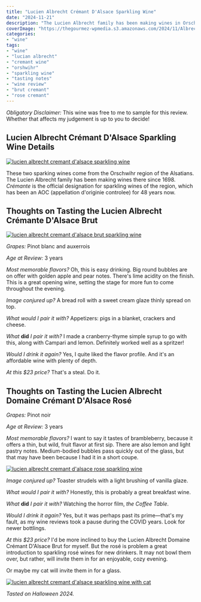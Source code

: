 ```yaml
---
title: "Lucien Albrecht Crémant D'Alsace Sparkling Wine"
date: "2024-11-21"
description: "The Lucien Albrecht family has been making wines in Orschwihr since 1698. Their brut crémant is nicely balanced and would complement your appetizers well."
coverImage: "https://thegourmez-wpmedia.s3.amazonaws.com/2024/11/Albrecht-2024-sized+(7).jpg"
categories:
- "wine"
tags:
- "wine"
- "lucian albrecht"
- "cremant wine"
- "orshwihr"
- "sparkling wine"
- "tasting notes"
- "wine review"
- "brut cremant"
- "rose cremant"
---
```

*Obligatory Disclaimer:* This wine was free to me to sample for this review. Whether that affects my judgement is up to you to decide!

## Lucien Albrecht Crémant D'Alsace Sparkling Wine Details

[![lucien albrecht cremant d'alsace sparkling wine](https://thegourmez-wpmedia.s3.amazonaws.com/2024/11/Albrecht-2024-sized+(8).jpg)](https://thegourmez-wpmedia.s3.amazonaws.com/2024/11/Albrecht-2024-sized+(8).jpg)

These two sparking wines come from the Orschwihr region of the Alsatians. The Lucien Albrecht family has been making wines there since 1698. *Crémante* is the official designation for sparkling wines of the region, which has been an AOC (appellation d'originie controlee) for 48 years now.

## Thoughts on Tasting the Lucien Albrecht Crémante D'Alsace Brut

[![lucien albrecht cremant d'alsace brut sparkling wine](https://thegourmez-wpmedia.s3.amazonaws.com/2024/11/Albrecht-2024-sized(10).jpg)](https://thegourmez-wpmedia.s3.amazonaws.com/2024/11/Albrecht-2024-sized(10).jpg)

*Grapes:* Pinot blanc and auxerrois

*Age at Review:* 3 years

*Most memorable flavors?* Oh, this is easy drinking. Big round bubbles are on offer with golden apple and pear notes. There's lime acidity on the finish. This is a great opening wine, setting the stage for more fun to come throughout the evening.

*Image conjured up?* A bread roll with a sweet cream glaze thinly spread on top.

*What would I pair it with?* Appetizers: pigs in a blanket, crackers and cheese.

*What* **did** *I pair it with?* I made a cranberry-thyme simple syrup to go with this, along with Campari and lemon. Definitely worked well as a spritzer!

*Would I drink it again?* Yes, I quite liked the flavor profile. And it's an affordable wine with plenty of depth.

*At this \$23 price?* That's a steal. Do it.

## Thoughts on Tasting the Lucien Albrecht Domaine Crémant D'Alsace Rosé

*Grapes:* Pinot noir

*Age at Review:* 3 years

*Most memorable flavors?* I want to say it tastes of brambleberry, because it offers a thin, but wild, fruit flavor at first sip. There are also lemon and light pastry notes. Medium-bodied bubbles pass quickly out of the glass, but that may have been because I had it in a short coupe.

[![lucien albrecht cremant d'alsace rose sparkling wine](https://thegourmez-wpmedia.s3.amazonaws.com/2024/11/Albrecht-2024-sized+(3).jpg)](https://thegourmez-wpmedia.s3.amazonaws.com/2024/11/Albrecht-2024-sized+(3).jpg)

*Image conjured up?* Toaster strudels with a light brushing of vanilla glaze.

*What would I pair it with?* Honestly, this is probably a great breakfast wine.

*What* **did** *I pair it with?* Watching the horror film, *the Coffee Table*.

*Would I drink it again?* Yes, but it was perhaps past its prime—that's my fault, as my wine reviews took a pause during the COVID years. Look for newer bottlings.

*At this \$23 price?* I'd be more inclined to buy the Lucien Albrecht Domaine Crémant D'Alsace Brut for myself. But the rosé is problem a great introduction to sparkling rosé wines for new drinkers. It may not bowl them over, but rather, will invite them in for an enjoyable, cozy evening.

Or maybe my cat will invite them in for a glass.

[![lucien albrecht cremant d'alsace sparkling wine with cat](https://thegourmez-wpmedia.s3.amazonaws.com/2024/11/Albrecht-2024-sized+(7).jpg)](https://thegourmez-wpmedia.s3.amazonaws.com/2024/11/Albrecht-2024-sized+(7).jpg)

*Tasted on Halloween 2024.*
